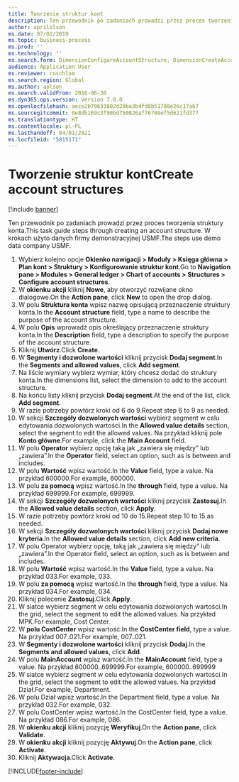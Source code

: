 ```yaml
---
title: Tworzenie struktur kont
description: Ten przewodnik po zadaniach prowadzi przez proces tworzenia struktury konta.
author: aprilolson
ms.date: 07/01/2019
ms.topic: business-process
ms.prod: ''
ms.technology: ''
ms.search.form: DimensionConfigureAccountStructure, DimensionCreateAccountStructure, DimensionHierarchyAddLevel, DimensionHierarchyConstraintActivate
audience: Application User
ms.reviewer: roschlom
ms.search.region: Global
ms.author: aolson
ms.search.validFrom: 2016-06-30
ms.dyn365.ops.version: Version 7.0.0
ms.openlocfilehash: aece2b79633802d28ba3b4fd8b51788e26c17a67
ms.sourcegitcommit: 0e8db169c3f90bd750826af76709ef5d621fd377
ms.translationtype: HT
ms.contentlocale: pl-PL
ms.lasthandoff: 04/01/2021
ms.locfileid: "5815171"
---
```

# <a name="create-account-structures"></a><span data-ttu-id="7db76-103">Tworzenie struktur kont</span><span class="sxs-lookup"><span data-stu-id="7db76-103">Create account structures</span></span>

[!include [banner](../../includes/banner.md)]

<span data-ttu-id="7db76-104">Ten przewodnik po zadaniach prowadzi przez proces tworzenia struktury konta.</span><span class="sxs-lookup"><span data-stu-id="7db76-104">This task guide steps through creating an account structure.</span></span> <span data-ttu-id="7db76-105">W krokach użyto danych firmy demonstracyjnej USMF.</span><span class="sxs-lookup"><span data-stu-id="7db76-105">The steps use demo data company USMF.</span></span>

1. <span data-ttu-id="7db76-106">Wybierz kolejno opcje **Okienko nawigacji > Moduły > Księga główna > Plan kont > Struktury > Konfigurowanie struktur kont**.</span><span class="sxs-lookup"><span data-stu-id="7db76-106">Go to **Navigation pane > Modules > General ledger > Chart of accounts > Structures > Configure account structures**.</span></span>
2. <span data-ttu-id="7db76-107">W **okienku akcji** kliknij **Nowe**, aby otworzyć rozwijane okno dialogowe.</span><span class="sxs-lookup"><span data-stu-id="7db76-107">On the **Action pane**, click **New** to open the drop dialog.</span></span>
3. <span data-ttu-id="7db76-108">W polu **Struktura konta** wpisz nazwę opisującą przeznaczenie struktury konta.</span><span class="sxs-lookup"><span data-stu-id="7db76-108">In the **Account structure** field, type a name to describe the purpose of the account structure.</span></span>
4. <span data-ttu-id="7db76-109">W polu **Opis** wprowadź opis określający przeznaczenie struktury konta.</span><span class="sxs-lookup"><span data-stu-id="7db76-109">In the **Description** field, type a description to specify the purpose of the account structure.</span></span>
5. <span data-ttu-id="7db76-110">Kliknij **Utwórz**.</span><span class="sxs-lookup"><span data-stu-id="7db76-110">Click **Create**.</span></span>
6. <span data-ttu-id="7db76-111">W **Segmenty i dozwolone wartości** kliknij przycisk **Dodaj segment**.</span><span class="sxs-lookup"><span data-stu-id="7db76-111">In the **Segments and allowed values**, click **Add segment**.</span></span>
7. <span data-ttu-id="7db76-112">Na liście wymiary wybierz wymiar, który chcesz dodać do struktury konta.</span><span class="sxs-lookup"><span data-stu-id="7db76-112">In the dimensions list, select the dimension to add to the account structure.</span></span>
8. <span data-ttu-id="7db76-113">Na końcu listy kliknij przycisk **Dodaj segment**.</span><span class="sxs-lookup"><span data-stu-id="7db76-113">At the end of the list, click **Add segment**.</span></span>
9. <span data-ttu-id="7db76-114">W razie potrzeby powtórz kroki od 6 do 9.</span><span class="sxs-lookup"><span data-stu-id="7db76-114">Repeat step 6 to 9 as needed.</span></span>
10. <span data-ttu-id="7db76-115">W sekcji **Szczegóły dozwolonych wartości** wybierz segment w celu edytowania dozwolonych wartości.</span><span class="sxs-lookup"><span data-stu-id="7db76-115">In the **Allowed value details** section, select the segment to edit the allowed values.</span></span>
    <span data-ttu-id="7db76-116">Na przykład kliknij pole **Konto główne**.</span><span class="sxs-lookup"><span data-stu-id="7db76-116">For example, click the **Main Account** field.</span></span>  
11. <span data-ttu-id="7db76-117">W polu **Operator** wybierz opcję taką jak „zawiera się między” lub „zawiera”.</span><span class="sxs-lookup"><span data-stu-id="7db76-117">In the **Operator** field, select an option, such as is between and includes.</span></span>
12. <span data-ttu-id="7db76-118">W polu **Wartość** wpisz wartość.</span><span class="sxs-lookup"><span data-stu-id="7db76-118">In the **Value** field, type a value.</span></span> <span data-ttu-id="7db76-119">Na przykład 600000.</span><span class="sxs-lookup"><span data-stu-id="7db76-119">For example, 600000.</span></span>  
13. <span data-ttu-id="7db76-120">W polu **za pomocą** wpisz wartość.</span><span class="sxs-lookup"><span data-stu-id="7db76-120">In the **through** field, type a value.</span></span> <span data-ttu-id="7db76-121">Na przykład 699999.</span><span class="sxs-lookup"><span data-stu-id="7db76-121">For example, 699999.</span></span>  
14. <span data-ttu-id="7db76-122">W sekcji **Szczegóły dozwolonych wartości** kliknij przycisk **Zastosuj**.</span><span class="sxs-lookup"><span data-stu-id="7db76-122">In the **Allowed value details** section, click **Apply**.</span></span>
15. <span data-ttu-id="7db76-123">W razie potrzeby powtórz kroki od 10 do 15.</span><span class="sxs-lookup"><span data-stu-id="7db76-123">Repeat step 10 to 15 as needed.</span></span>  
16. <span data-ttu-id="7db76-124">W sekcji **Szczegóły dozwolonych wartości** kliknij przycisk **Dodaj nowe kryteria**.</span><span class="sxs-lookup"><span data-stu-id="7db76-124">In the **Allowed value details** section, click **Add new criteria**.</span></span>
17. <span data-ttu-id="7db76-125">W polu Operator wybierz opcję, taką jak „zawiera się między” lub „zawiera”.</span><span class="sxs-lookup"><span data-stu-id="7db76-125">In the Operator field, select an option, such as is between and includes.</span></span>
18. <span data-ttu-id="7db76-126">W polu **Wartość** wpisz wartość.</span><span class="sxs-lookup"><span data-stu-id="7db76-126">In the **Value** field, type a value.</span></span> <span data-ttu-id="7db76-127">Na przykład 033.</span><span class="sxs-lookup"><span data-stu-id="7db76-127">For example, 033.</span></span>  
19. <span data-ttu-id="7db76-128">W polu **za pomocą** wpisz wartość.</span><span class="sxs-lookup"><span data-stu-id="7db76-128">In the **through** field, type a value.</span></span> <span data-ttu-id="7db76-129">Na przykład 034.</span><span class="sxs-lookup"><span data-stu-id="7db76-129">For example, 034.</span></span>  
20. <span data-ttu-id="7db76-130">Kliknij polecenie **Zastosuj**.</span><span class="sxs-lookup"><span data-stu-id="7db76-130">Click **Apply**.</span></span>
21. <span data-ttu-id="7db76-131">W siatce wybierz segment w celu edytowania dozwolonych wartości.</span><span class="sxs-lookup"><span data-stu-id="7db76-131">In the grid, select the segment to edit the allowed values.</span></span> <span data-ttu-id="7db76-132">Na przykład MPK.</span><span class="sxs-lookup"><span data-stu-id="7db76-132">For example, Cost Center.</span></span>  
22. <span data-ttu-id="7db76-133">W **polu CostCenter** wpisz wartość.</span><span class="sxs-lookup"><span data-stu-id="7db76-133">In the **CostCenter field**, type a value.</span></span> <span data-ttu-id="7db76-134">Na przykład 007..021.</span><span class="sxs-lookup"><span data-stu-id="7db76-134">For example, 007..021.</span></span>  
23. <span data-ttu-id="7db76-135">W **Segmenty i dozwolone wartości** kliknij przycisk **Dodaj**.</span><span class="sxs-lookup"><span data-stu-id="7db76-135">In the **Segments and allowed values**, click **Add**.</span></span>
24. <span data-ttu-id="7db76-136">W polu **MainAccount** wpisz wartość.</span><span class="sxs-lookup"><span data-stu-id="7db76-136">In the **MainAccount** field, type a value.</span></span> <span data-ttu-id="7db76-137">Na przykład 600000..699999.</span><span class="sxs-lookup"><span data-stu-id="7db76-137">For example, 600000..699999</span></span>  
25. <span data-ttu-id="7db76-138">W siatce wybierz segment w celu edytowania dozwolonych wartości.</span><span class="sxs-lookup"><span data-stu-id="7db76-138">In the grid, select the segment to edit the allowed values.</span></span> <span data-ttu-id="7db76-139">Na przykład Dział.</span><span class="sxs-lookup"><span data-stu-id="7db76-139">For example, Department.</span></span>  
26. <span data-ttu-id="7db76-140">W polu Dział wpisz wartość.</span><span class="sxs-lookup"><span data-stu-id="7db76-140">In the Department field, type a value.</span></span> <span data-ttu-id="7db76-141">Na przykład 032.</span><span class="sxs-lookup"><span data-stu-id="7db76-141">For example, 032.</span></span>  
27. <span data-ttu-id="7db76-142">W polu CostCenter wpisz wartość.</span><span class="sxs-lookup"><span data-stu-id="7db76-142">In the CostCenter field, type a value.</span></span> <span data-ttu-id="7db76-143">Na przykład 086.</span><span class="sxs-lookup"><span data-stu-id="7db76-143">For example, 086.</span></span>  
28. <span data-ttu-id="7db76-144">W **okienku akcji** kliknij pozycję **Weryfikuj**.</span><span class="sxs-lookup"><span data-stu-id="7db76-144">On the **Action pane**, click **Validate**.</span></span>
29. <span data-ttu-id="7db76-145">W **okienku akcji** kliknij pozycję **Aktywuj**.</span><span class="sxs-lookup"><span data-stu-id="7db76-145">On the **Action pane**, click **Activate**.</span></span>
30. <span data-ttu-id="7db76-146">Kliknij **Aktywacja**.</span><span class="sxs-lookup"><span data-stu-id="7db76-146">Click **Activate**.</span></span>



[!INCLUDE[footer-include](../../../includes/footer-banner.md)]